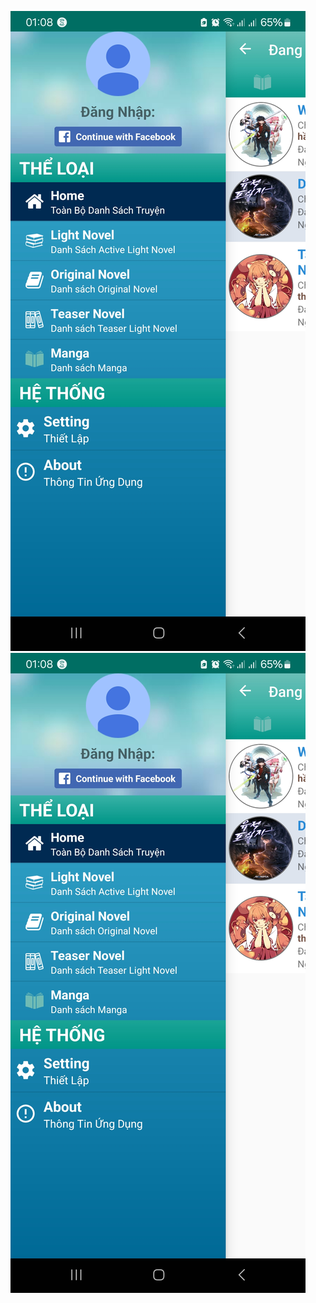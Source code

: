 
![MAINPAGE2](https://github.com/LittleKai/Val-LN-Reader/blob/master/Screenshot_20240622_010859_Valvrare%20LN%20Reader.jpg)
![TABFAV](https://github.com/LittleKai/Val-LN-Reader/blob/master/Screenshot_20240622_010859_Valvrare%20LN%20Reader.jpg)
